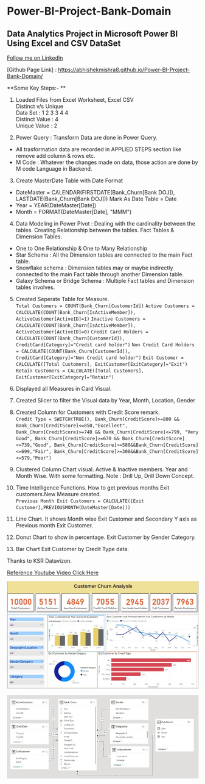 # Power-BI-Project-Bank-Domain
## Data Analytics Project in Microsoft Power BI Using Excel and CSV DataSet

[Follow me on LinkedIn](https://www.linkedin.com/in/abhishekmishra3/)

[Github Page Link] : https://abhishekmishra8.github.io/Power-BI-Project-Bank-Domain/


**Some Key Steps:- **
1. Loaded Files from Excel Worksheet, Excel CSV  
Distinct v/s Unique  
Data Set : 1 2 3 3 4 4  
Distinct Value : 4  
Unique Value : 2  

2. Power Query : Transform Data are done in Power Query.  
- All trasformation data are recorded in APPLIED STEPS section like remove add column & rows etc.
- M Code : Whatever the changes made on data, those action are done by M code Language in Backend.

3. Create MasterDate Table with Date Format
- DateMaster = CALENDAR(FIRSTDATE(Bank_Churn[Bank DOJ]), LASTDATE(Bank_Churn[Bank DOJ]))
Mark As Date Table = Date
- Year = YEAR(DateMaster[Date])
- Month = FORMAT(DateMaster[Date], "MMM")

4. Data Modeling in Power Pivot : Dealing with the cardinality between the tables. Creating Relationship between the tables. Fact Tables & Dimension Tables.
- One to One Relationship & One to Many Relationship
- Star Schema : All the Dimension tables are connected to the main Fact table.
- Snowflake schema : Dimension tables may or maybe indirectly connected to the main Fact table through another Dimension table.
- Galaxy Schema or Bridge Schema : Multiple Fact tables and Dimension tables involves.

5. Created Seperate Table for Measure.  
`Total Customers = COUNT(Bank_Churn[CustomerId])`
`Active Customers = CALCULATE(COUNT(Bank_Churn[IsActiveMember]), ActiveCustomer[ActiveID]=1)`
`Inactive Customers = CALCULATE(COUNT(Bank_Churn[IsActiveMember]), ActiveCustomer[ActiveID]=0)`
`Credit Card Holders = CALCULATE(COUNT(Bank_Churn[CustomerId]), CreditCard[Category]="Credit card holder")`
`Non Credit Card Holders = CALCULATE(COUNT(Bank_Churn[CustomerId]), CreditCard[Category]="Non Credit card holder")`
`Exit Customer = CALCULATE([Total Customers], ExitCustomer[ExitCategory]="Exit")`
`Retain Customers = CALCULATE([Total Customers], ExitCustomer[ExitCategory]="Retain")`

6. Displayed all Measures in Card Visual.

7. Created Slicer to filter the Visual data by Year, Month, Location, Gender

8. Created Column for Customers with Credit Score remark.  
`Credit Type = SWITCH(TRUE(), Bank_Churn[CreditScore]>=800 && Bank_Churn[CreditScore]<=850,"Excellent",
Bank_Churn[CreditScore]>=740 && Bank_Churn[CreditScore]<=799, "Very Good",
Bank_Churn[CreditScore]>=670 && Bank_Churn[CreditScore]<=739,"Good",
Bank_Churn[CreditScore]>=580&&Bank_Churn[CreditScore]<=699,"Fair",
Bank_Churn[CreditScore]>=300&&Bank_Churn[CreditScore]<=579,"Poor")`

9. Clustered Column Chart visual.
Active & Inactive members. Year and Month Wise. With some formatting.
Note : Drill Up, Drill Down Concept.

10. Time Intelligence Functions. How to get previous months Exit customers.New Measure created.  
`Previous Month Exit Customers = CALCULATE([Exit Customer],PREVIOUSMONTH(DateMaster[Date]))`

11. Line Chart. It shows Month wise Exit Customer and Secondary Y axis as Previous month Exit Customer.

12. Donut Chart to show in percentage. Exit Customer by Gender Category.

13. Bar Chart Exit Customer by Credit Type data.


Thanks to KSR Datavizon.

[Reference Youtube Video Click Here](https://www.youtube.com/watch?v=aXNhtcQ4nEU)


![alt text](https://github.com/abhishekmishra8/Power-BI-Project-Bank-Domain/blob/main/Images%20Folder/Power%20Bi%20Report%20Dashboard.JPG)


![alt text](https://github.com/abhishekmishra8/Power-BI-Project-Bank-Domain/blob/main/Images%20Folder/Data%20Model%20in%20Power%20Pivot.JPG)
